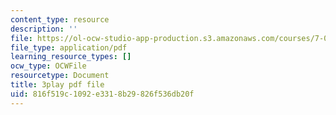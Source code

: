 ```yaml
---
content_type: resource
description: ''
file: https://ol-ocw-studio-app-production.s3.amazonaws.com/courses/7-01sc-fundamentals-of-biology-fall-2011/816f519c1092e3318b29826f536db20f_CT9lYy6qSfg.pdf
file_type: application/pdf
learning_resource_types: []
ocw_type: OCWFile
resourcetype: Document
title: 3play pdf file
uid: 816f519c-1092-e331-8b29-826f536db20f
---
```

